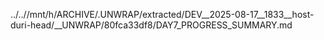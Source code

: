 ../..//mnt/h/ARCHIVE/.UNWRAP/extracted/DEV__2025-08-17__1833__host-duri-head/__UNWRAP/80fca33df8/DAY7_PROGRESS_SUMMARY.md